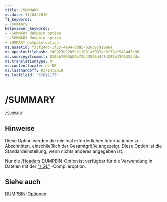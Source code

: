```yaml
---
title: /SUMMARY
ms.date: 11/04/2016
f1_keywords:
- /summary
helpviewer_keywords:
- -SUMMARY dumpbin option
- /SUMMARY dumpbin option
- SUMMARY dumpbin option
ms.assetid: f33f244c-1f23-4e94-bd85-b26c97a19e6a
ms.openlocfilehash: fd9923e22b5cb11981a3037ae3f30ef541445e98
ms.sourcegitcommit: 8105b7003b89b73b4359644ff4281e1595352dda
ms.translationtype: MT
ms.contentlocale: de-DE
ms.lasthandoff: 03/14/2019
ms.locfileid: "57812173"
---
```

# <a name="summary"></a>/SUMMARY

```
/SUMMARY
```

## <a name="remarks"></a>Hinweise

Diese Option werden die minimal erforderlichen Informationen zu Abschnitten, einschließlich der Gesamtgröße angezeigt. Diese Option ist die Standardeinstellung, wenn nichts anderes angegeben ist.

Nur die [/Headers](headers.md) DUMPBIN-Option ist verfügbar für die Verwendung in Dateien mit der ["/ GL"](gl-whole-program-optimization.md) -Compileroption.

## <a name="see-also"></a>Siehe auch

[DUMPBIN-Optionen](dumpbin-options.md)
